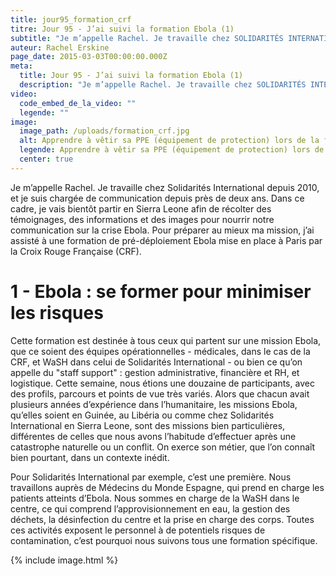 ```yaml
---
title: jour95_formation_crf
titre: Jour 95 - J’ai suivi la formation Ebola (1)
subtitle: "Je m’appelle Rachel. Je travaille chez SOLIDARITÉS INTERNATIONAL depuis 2010, et je suis chargée de communication depuis près de deux ans. Dans ce cadre, je vais bientôt partir en Sierra Leone..."
auteur: Rachel Erskine
page_date: 2015-03-03T00:00:00.000Z
meta:
  title: Jour 95 - J’ai suivi la formation Ebola (1)
  description: "Je m’appelle Rachel. Je travaille chez SOLIDARITÉS INTERNATIONAL depuis 2010, et je suis chargée de communication depuis près de deux ans. Dans ce cadre, je vais bientôt partir en Sierra Leone..."
video:
  code_embed_de_la_video: ""
  legende: ""
image:
  image_path: /uploads/formation_crf.jpg
  alt: Apprendre à vêtir sa PPE (équipement de protection) lors de la formation
  legende: Apprendre à vêtir sa PPE (équipement de protection) lors de la formation
  center: true
---
```

Je m’appelle Rachel. Je travaille chez Solidarit&eacute;s International depuis 2010, et je suis charg&eacute;e de communication depuis pr&egrave;s de deux ans. Dans ce cadre, je vais bient&ocirc;t partir en Sierra Leone afin de r&eacute;colter des t&eacute;moignages, des informations et des images pour nourrir notre communication sur la crise Ebola. Pour pr&eacute;parer au mieux ma mission, j’ai assist&eacute; &agrave; une formation de pr&eacute;-d&eacute;ploiement Ebola mise en place &agrave; Paris par la Croix Rouge Fran&ccedil;aise (CRF).

# 1 - Ebola : se former pour minimiser les risques

Cette formation est destin&eacute;e &agrave; tous ceux qui partent sur une mission Ebola, que ce soient des &eacute;quipes op&eacute;rationnelles - m&eacute;dicales, dans le cas de la CRF, et WaSH dans celui de Solidarit&eacute;s International - ou bien ce qu’on appelle du "staff support" : gestion administrative, financi&egrave;re et RH, et logistique. Cette semaine, nous &eacute;tions une douzaine de participants, avec des profils, parcours et points de vue tr&egrave;s vari&eacute;s. Alors que chacun avait plusieurs ann&eacute;es d’exp&eacute;rience dans l’humanitaire, les missions Ebola, qu’elles soient en Guin&eacute;e, au Lib&eacute;ria ou comme chez Solidarit&eacute;s International en Sierra Leone, sont des missions bien particuli&egrave;res, diff&eacute;rentes de celles que nous avons l’habitude d’effectuer apr&egrave;s une catastrophe naturelle ou un conflit. On exerce son m&eacute;tier, que l’on conna&icirc;t bien pourtant, dans un contexte in&eacute;dit.

Pour Solidarit&eacute;s International par exemple, c’est une premi&egrave;re. Nous travaillons aupr&egrave;s de M&eacute;decins du Monde Espagne, qui prend en charge les patients atteints d’Ebola. Nous sommes en charge de la WaSH dans le centre, ce qui comprend l’approvisionnement en eau, la gestion des d&eacute;chets, la d&eacute;sinfection du centre et la prise en charge des corps. Toutes ces activit&eacute;s exposent le personnel &agrave; de potentiels risques de contamination, c’est pourquoi nous suivons tous une formation sp&eacute;cifique.

{% include image.html %}